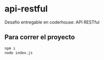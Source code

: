 # api-restful

Desafío entregable en coderhouse: API RESTful

## Para correr el proyecto

```bash
npm i
node index.js
```
